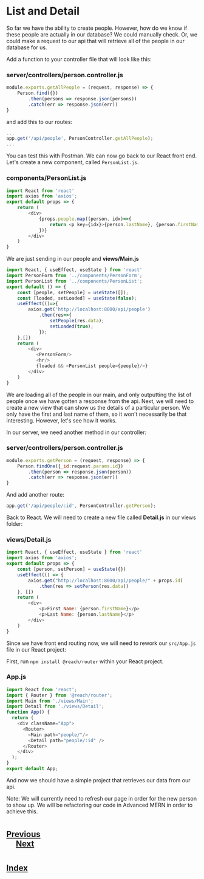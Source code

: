 #   List and Detail

So far we have the ability to create people. However, how do we know if these people are actually in our database? We could manually check. Or, we could make a request to our api that will retrieve all of the people in our database for us.

Add a function to your controller file that will look like this:

### __server/controllers/person.controller.js__
```js
module.exports.getAllPeople = (request, response) => {
    Person.find({})
        .then(persons => response.json(persons))
        .catch(err => response.json(err))
}
```
and add this to our routes:
```js
...
app.get('/api/people', PersonController.getAllPeople);
...
```
You can test this with Postman. We can now go back to our React front end. Let's create a new component, called `PersonList.js`.

### __components/PersonList.js__
```js
import React from 'react'
import axios from 'axios';
export default props => {
    return (
        <div>
            {props.people.map((person, idx)=>{
                return <p key={idx}>{person.lastName}, {person.firstName}</p>
            })}
        </div>
    )
}
```
We are just sending in our people and __views/Main.js__
```js
import React, { useEffect, useState } from 'react'
import PersonForm from '../components/PersonForm';
import PersonList from '../components/PersonList';
export default () => {
    const [people, setPeople] = useState([]);
    const [loaded, setLoaded] = useState(false);
    useEffect(()=>{
        axios.get('http://localhost:8000/api/people')
            .then(res=>{
                setPeople(res.data);
                setLoaded(true);
            });
    },[])
    return (
        <div>
           <PersonForm/>
           <hr/>
           {loaded && <PersonList people={people}/>}
        </div>
    )
}
```
We are loading all of the people in our main, and only outputting the list of people once we have gotten a response from the api. Next, we will need to create a new view that can show us the details of a particular person. We only have the first and last name of them, so it won't necessarily be that interesting. However, let's see how it works.

In our server, we need another method in our controller:

### __server/controllers/person.controller.js__
```js
module.exports.getPerson = (request, response) => {
    Person.findOne({_id:request.params.id})
        .then(person => response.json(person))
        .catch(err => response.json(err))
}
```
And add another route:
```js
app.get('/api/people/:id', PersonController.getPerson);
```
Back to React. We will need to create a new file called __Detail.js__ in our views folder:

### __views/Detail.js__
```js
import React, { useEffect, useState } from 'react'
import axios from 'axios';
export default props => {
    const [person, setPerson] = useState({})
    useEffect(() => {
        axios.get("http://localhost:8000/api/people/" + props.id)
            .then(res => setPerson(res.data))
    }, [])
    return (
        <div>
            <p>First Name: {person.firstName}</p>
            <p>Last Name: {person.lastName}</p>
        </div>
    )
}
```
Since we have front end routing now, we will need to rework our `src/App.js` file in our React project:

First, run `npm install @reach/router` within your React project.

### __App.js__
```js
import React from 'react';
import { Router } from '@reach/router';
import Main from './views/Main';
import Detail from './views/Detail';
function App() {
  return (
    <div className="App">
      <Router>
        <Main path="people/"/>
        <Detail path="people/:id" />
      </Router>
    </div>
  );
}
export default App;
```
And now we should have a simple project that retrieves our data from our api.

Note: We will currently need to refresh our page in order for the new person to show up. We will be refactoring our code in Advanced MERN in order to achieve this.

#
## [Previous](./005_Create_(Part_II).md)<span>&nbsp;&nbsp;&nbsp;&nbsp;&nbsp;&nbsp;&nbsp;&nbsp;&nbsp;&nbsp;&nbsp;&nbsp;&nbsp;&nbsp;&nbsp;&nbsp;&nbsp;&nbsp;&nbsp;&nbsp;&nbsp;&nbsp;&nbsp;&nbsp;&nbsp;&nbsp;&nbsp;&nbsp;&nbsp;&nbsp;&nbsp;&nbsp;&nbsp;&nbsp;&nbsp;&nbsp;&nbsp;&nbsp;&nbsp;&nbsp;&nbsp;&nbsp;&nbsp;&nbsp;&nbsp;&nbsp;&nbsp;&nbsp;&nbsp;&nbsp;&nbsp;&nbsp;&nbsp;&nbsp;&nbsp;&nbsp;&nbsp;&nbsp;&nbsp;&nbsp;&nbsp;&nbsp;&nbsp;&nbsp;&nbsp;&nbsp;&nbsp;&nbsp;&nbsp;&nbsp;&nbsp;&nbsp;&nbsp;&nbsp;&nbsp;&nbsp;&nbsp;&nbsp;&nbsp;&nbsp;&nbsp;&nbsp;&nbsp;&nbsp;&nbsp;&nbsp;&nbsp;</span> [Next](./007_Update_Delete.md)
#
##  [Index](../Index.md)